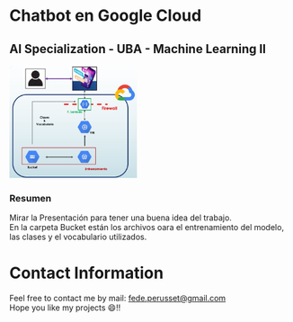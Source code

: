 # Chatbot en Google Cloud
## AI Specialization - UBA - Machine Learning II
<img src="https://github.com/FedeEzeq/ML2---Chatbot-en-Google-Cloud/blob/main/Arquitectura.JPG?raw=true" width=45% height=45%>


### Resumen
Mirar la Presentación para tener una buena idea del trabajo. <br/>
En la carpeta Bucket están los archivos oara el entrenamiento del modelo, las clases y el vocabulario utilizados. 

# Contact Information
Feel free to contact me by mail: fede.perusset@gmail.com <br/>
Hope you like my projects 😄!!

